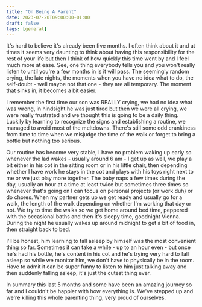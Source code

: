 ```yaml
---
title: "On Being A Parent"
date: 2023-07-20T09:00:00+01:00
draft: false
tags: [general]
---
```


It's hard to believe it's already been five months. I often think about it and at times it seems very daunting to think about having this responsibility for the rest of your life but then I think of how quickly this time went by and I feel much more at ease. See, one thing everybody tells you and you won't really listen to until you're a few months in is it will pass. The seemingly random crying, the late nights, the moments when you have no idea what to do, the self-doubt - well maybe not that one - they are all temporary. The moment that sinks in, it becomes a bit easier.

I remember the first time our son was REALLY crying, we had no idea what was wrong, in hindsight he was just tired but then we were all crying, we were really frustrated and we thought this is going to be a daily thing. Luckily by learning to recognize the signs and establishing a routine, we managed to avoid most of the meltdowns. There's still some odd crankiness from time to time when we misjudge the time of the walk or forget to bring a bottle but nothing too serious.

Our routine has become very stable, I have no problem waking up early so whenever the lad wakes - usually around 6 am - I get up as well, we play a bit either in his cot in the sitting room or in his little chair, then depending whether I have work he stays in the cot and plays with his toys right next to me or we just play more together. The baby naps a few times during the day, usually an hour at a time at least twice but sometimes three times so whenever that's going on I can focus on personal projects (or work duh) or do chores. When my partner gets up we get ready and usually go for a walk, the length of the walk depending on whether I'm working that day or not. We try to time the walks so we get home around bed time, peppered with the occasional baths and then it's sleepy time, goodnight Vienna. During the night he usually wakes up around midnight to get a bit of food in, then straight back to bed.

I'll be honest, him learning to fall asleep by himself was the most convenient thing so far. Sometimes it can take a while - up to an hour even - but once he's had his bottle, he's content in his cot and he's trying very hard to fall asleep so while we monitor him, we don't have to physically be in the room. Have to admit it can be super funny to listen to him just talking away and then suddenly falling asleep, it's just the cutest thing ever.

In summary this last 5 months and some have been an amazing journey so far and I couldn't be happier with how everything is. We've stepped up and we're killing this whole parenting thing, very proud of ourselves.

